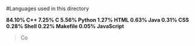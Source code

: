 
#Languages used in this directory

**84.10%  C++ 
7.25%   C
5.56%   Python
1.27%   HTML
0.63%   Java
0.31%   CSS
0.28%   Shell
0.22%   Makefile
0.05%   JavaScript**


> Co